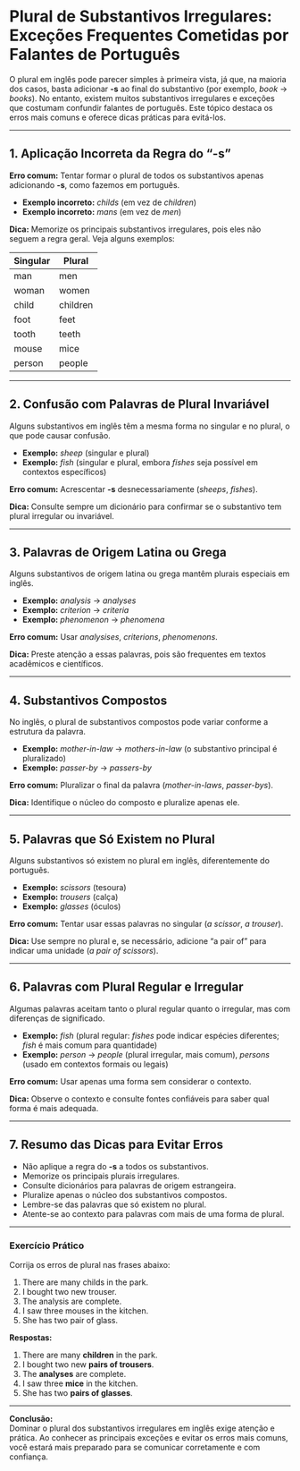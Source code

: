 
# Plural de Substantivos Irregulares: Exceções Frequentes Cometidas por Falantes de Português

O plural em inglês pode parecer simples à primeira vista, já que, na maioria dos casos, basta adicionar **-s** ao final do substantivo (por exemplo, *book* → *books*). No entanto, existem muitos substantivos irregulares e exceções que costumam confundir falantes de português. Este tópico destaca os erros mais comuns e oferece dicas práticas para evitá-los.

---

## 1. **Aplicação Incorreta da Regra do “-s”**

**Erro comum:** Tentar formar o plural de todos os substantivos apenas adicionando **-s**, como fazemos em português.

- **Exemplo incorreto:** *childs* (em vez de *children*)
- **Exemplo incorreto:** *mans* (em vez de *men*)

**Dica:** Memorize os principais substantivos irregulares, pois eles não seguem a regra geral. Veja alguns exemplos:

| Singular | Plural    |
|----------|-----------|
| man      | men       |
| woman    | women     |
| child    | children  |
| foot     | feet      |
| tooth    | teeth     |
| mouse    | mice      |
| person   | people    |

---

## 2. **Confusão com Palavras de Plural Invariável**

Alguns substantivos em inglês têm a mesma forma no singular e no plural, o que pode causar confusão.

- **Exemplo:** *sheep* (singular e plural)
- **Exemplo:** *fish* (singular e plural, embora *fishes* seja possível em contextos específicos)

**Erro comum:** Acrescentar **-s** desnecessariamente (*sheeps*, *fishes*).

**Dica:** Consulte sempre um dicionário para confirmar se o substantivo tem plural irregular ou invariável.

---

## 3. **Palavras de Origem Latina ou Grega**

Alguns substantivos de origem latina ou grega mantêm plurais especiais em inglês.

- **Exemplo:** *analysis* → *analyses*
- **Exemplo:** *criterion* → *criteria*
- **Exemplo:** *phenomenon* → *phenomena*

**Erro comum:** Usar *analysises*, *criterions*, *phenomenons*.

**Dica:** Preste atenção a essas palavras, pois são frequentes em textos acadêmicos e científicos.

---

## 4. **Substantivos Compostos**

No inglês, o plural de substantivos compostos pode variar conforme a estrutura da palavra.

- **Exemplo:** *mother-in-law* → *mothers-in-law* (o substantivo principal é pluralizado)
- **Exemplo:** *passer-by* → *passers-by*

**Erro comum:** Pluralizar o final da palavra (*mother-in-laws*, *passer-bys*).

**Dica:** Identifique o núcleo do composto e pluralize apenas ele.

---

## 5. **Palavras que Só Existem no Plural**

Alguns substantivos só existem no plural em inglês, diferentemente do português.

- **Exemplo:** *scissors* (tesoura)
- **Exemplo:** *trousers* (calça)
- **Exemplo:** *glasses* (óculos)

**Erro comum:** Tentar usar essas palavras no singular (*a scissor*, *a trouser*).

**Dica:** Use sempre no plural e, se necessário, adicione “a pair of” para indicar uma unidade (*a pair of scissors*).

---

## 6. **Palavras com Plural Regular e Irregular**

Algumas palavras aceitam tanto o plural regular quanto o irregular, mas com diferenças de significado.

- **Exemplo:** *fish* (plural regular: *fishes* pode indicar espécies diferentes; *fish* é mais comum para quantidade)
- **Exemplo:** *person* → *people* (plural irregular, mais comum), *persons* (usado em contextos formais ou legais)

**Erro comum:** Usar apenas uma forma sem considerar o contexto.

**Dica:** Observe o contexto e consulte fontes confiáveis para saber qual forma é mais adequada.

---

## 7. **Resumo das Dicas para Evitar Erros**

- Não aplique a regra do **-s** a todos os substantivos.
- Memorize os principais plurais irregulares.
- Consulte dicionários para palavras de origem estrangeira.
- Pluralize apenas o núcleo dos substantivos compostos.
- Lembre-se das palavras que só existem no plural.
- Atente-se ao contexto para palavras com mais de uma forma de plural.

---

### Exercício Prático

Corrija os erros de plural nas frases abaixo:

1. There are many childs in the park.
2. I bought two new trouser.
3. The analysis are complete.
4. I saw three mouses in the kitchen.
5. She has two pair of glass.

**Respostas:**

1. There are many **children** in the park.
2. I bought two new **pairs of trousers**.
3. The **analyses** are complete.
4. I saw three **mice** in the kitchen.
5. She has two **pairs of glasses**.

---

**Conclusão:**  
Dominar o plural dos substantivos irregulares em inglês exige atenção e prática. Ao conhecer as principais exceções e evitar os erros mais comuns, você estará mais preparado para se comunicar corretamente e com confiança.
```
